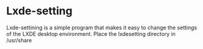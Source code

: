 # Lxde-setting

Lxde-settining is a simple program that makes it easy to change the settings of the LXDE desktop environment.
Place the lxdesetting directory in /usr/share
